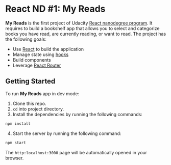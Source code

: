 # React ND #1: My Reads
**My Reads** is the first project of Udacity [React nanodegree program](https://www.udacity.com/course/react-nanodegree--nd019). It requires to build a bookshelf app that allows you to select and categorize books you have read, are currently reading, or want to read.
The project has the following goals:
* Use [React](https://reactjs.org/) to build the application
* Manage state using [hooks](https://reactjs.org/docs/hooks-overview.html)
* Build components
* Leverage [React Router](https://reactrouter.com/web/guides/quick-start)

## Getting Started
To run **My Reads** app in dev mode:
1. Clone this repo.
2. ```cd``` into project directory.
3. Install the dependencies by running the following commands:
```sh
npm install
```
4. Start the server by running the following command:
```sh
npm start
```
The ```http:localhost:3000``` page will be automatically opened in your browser.
